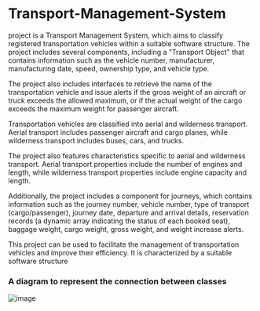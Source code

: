 # Transport-Management-System
project is a Transport Management System, which aims to classify registered transportation vehicles within a suitable software structure. The project includes several components, including a "Transport Object" that contains information such as the vehicle number, manufacturer, manufacturing date, speed, ownership type, and vehicle type.

The project also includes interfaces to retrieve the name of the transportation vehicle and issue alerts if the gross weight of an aircraft or truck exceeds the allowed maximum, or if the actual weight of the cargo exceeds the maximum weight for passenger aircraft.

Transportation vehicles are classified into aerial and wilderness transport. Aerial transport includes passenger aircraft and cargo planes, while wilderness transport includes buses, cars, and trucks.

The project also features characteristics specific to aerial and wilderness transport. Aerial transport properties include the number of engines and length, while wilderness transport properties include engine capacity and length.

Additionally, the project includes a component for journeys, which contains information such as the journey number, vehicle number, type of transport (cargo/passenger), journey date, departure and arrival details, reservation records (a dynamic array indicating the status of each booked seat), baggage weight, cargo weight, gross weight, and weight increase alerts.

This project can be used to facilitate the management of transportation vehicles and improve their efficiency. It is characterized by a suitable software structure 

### A diagram to represent the connection between classes
![image](https://github.com/Eman-Albalkhi/Transport-Management-System/assets/52492201/7ac1b93a-f3a4-4474-885b-6a5f91eabd70)
